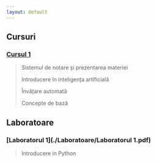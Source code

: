 ```yaml
---
layout: default
---
```


## Cursuri

### [Cursul 1](./Cursuri/Curs1.pptx)
 
  > Sistemul de notare și prezentarea materiei
  >
  > Introducere în inteligența artificială
  >
  > Învățare automată
  > 
  > Concepte de bază

## Laboratoare

### [Laboratorul 1](./Laboratoare/Laboratorul 1.pdf)

 > Introducere in Python

